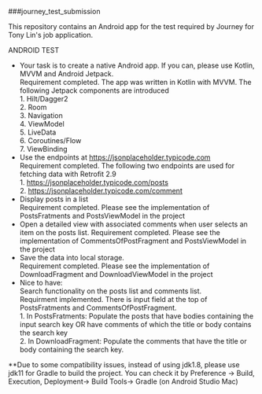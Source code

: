 ###journey_test_submission

This repository contains an Android app for the test required by Journey for Tony Lin's job application. 

ANDROID TEST
- Your task is to create a native Android app. If you can, please use Kotlin, MVVM and Android Jetpack.</br>
		Requirement completed.  The app was written in Kotlin with MVVM. The following Jetpack components are introduced</br>
		1. Hilt/Dagger2 </br>
		2. Room</br>
		3. Navigation</br>
		4. ViewModel</br>
		5. LiveData</br>
		6. Coroutines/Flow</br>
		7. ViewBinding</br>
- Use the endpoints at https://jsonplaceholder.typicode.com </br>
		Requirement completed. The following two endpoints are used for fetching data with Retrofit 2.9</br>
		 1. https://jsonplaceholder.typicode.com/posts</br>
		 2. https://jsonplaceholder.typicode.com/comment</br>
- Display posts in a list</br>
		Requirement completed. Please see the implementation of  PostsFratments and PostsViewModel in the project</br>
- Open a detailed view with associated comments when user selects an item on the posts list.
		Requirement completed. Please see the implementation of  CommentsOfPostFragment and PostsViewModel in the project</br>
- Save the data into local storage.</br>
		Requirement completed. Please see the implementation of  DownloadFragment and DownloadViewModel in the project</br>
- Nice to have:</br>
Search functionality on the posts list and comments list. </br>
		Requirment implemented.  There is input field at the top of PostsFratments and CommentsOfPostFragment.</br>
		1. In PostsFratments:  Populate the posts that have bodies containing the input search key OR have comments of which the title or body contains the search key</br>
		2. In DownloadFragment: Populate the comments that have the title or body containing the search key.</br>

**Due to some compatibility issues,  instead of using jdk1.8, please use jdk11 for Gradle to build the project. You can check it by
    Preference -> Build, Execution, Deployment-> Build Tools-> Gradle (on Android Studio Mac)